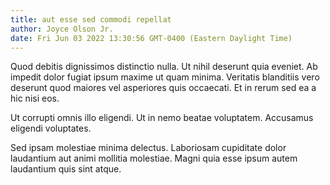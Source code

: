 ```yaml
---
title: aut esse sed commodi repellat
author: Joyce Olson Jr.
date: Fri Jun 03 2022 13:30:56 GMT-0400 (Eastern Daylight Time)
---
```

Quod debitis dignissimos distinctio nulla. Ut nihil deserunt quia eveniet. Ab impedit dolor fugiat ipsum maxime ut quam minima. Veritatis blanditiis vero deserunt quod maiores vel asperiores quis occaecati. Et in rerum sed ea a hic nisi eos.

 Ut corrupti omnis illo eligendi. Ut in nemo beatae voluptatem. Accusamus eligendi voluptates.

 Sed ipsam molestiae minima delectus. Laboriosam cupiditate dolor laudantium aut animi mollitia molestiae. Magni quia esse ipsum autem laudantium quis sint atque.